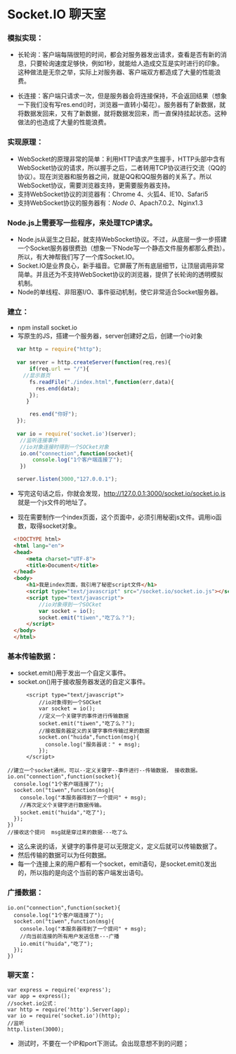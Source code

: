# Socket.IO 聊天室

### 模拟实现：

* 长轮询：客户端每隔很短的时间，都会对服务器发出请求，查看是否有新的消息，只要轮询速度足够快，例如1秒，就能给人造成交互是实时进行的印象。这种做法是无奈之举，实际上对服务器、客户端双方都造成了大量的性能浪费。

* 长连接：客户端只请求一次，但是服务器会将连接保持，不会返回结果（想象一下我们没有写res.end()时，浏览器一直转小菊花）。服务器有了新数据，就将数据发回来，又有了新数据，就将数据发回来，而一直保持挂起状态。这种做法的也造成了大量的性能浪费。

### 实现原理：

* WebSocket的原理非常的简单：利用HTTP请求产生握手，HTTP头部中含有WebSocket协议的请求，所以握手之后，二者转用TCP协议进行交流（QQ的协议）。现在浏览器和服务器之间，就是QQ和QQ服务器的关系了。所以WebSocket协议，需要浏览器支持，更需要服务器支持。
* 支持WebSocket协议的浏览器有：Chrome 4、火狐4、IE10、Safari5
* 支持WebSocket协议的服务器有：*Node 0*、Apach7.0.2、Nginx1.3

### Node.js上需要写一些程序，来处理TCP请求。
* Node.js从诞生之日起，就支持WebSocket协议。不过，从底层一步一步搭建一个Socket服务器很费劲（想象一下Node写一个静态文件服务都那么费劲）。所以，有大神帮我们写了一个库Socket.IO。
* Socket.IO是业界良心，新手福音。它屏蔽了所有底层细节，让顶层调用非常简单。并且还为不支持WebSocket协议的浏览器，提供了长轮询的透明模拟机制。
* Node的单线程、非阻塞I/O、事件驱动机制，使它非常适合Socket服务器。

### 建立：

* npm install socket.io
* 写原生的JS，搭建一个服务器，server创建好之后，创建一个io对象

```js
   var http = require("http");
   
   var server = http.createServer(function(req,res){
       if(req.url == "/"){
     //显示首页
       fs.readFile("./index.html",function(err,data){
         res.end(data);
       });
      }

       res.end("你好");
   });
  
   var io = require('socket.io')(server);
    //监听连接事件
    //io对象连接时得到一个SOCket对象
    io.on("connection",function(socket){
        console.log("1个客户端连接了");
    })

   server.listen(3000,"127.0.0.1");

```

* 写完这句话之后，你就会发现，http://127.0.0.1:3000/socket.io/socket.io.js  就是一个js文件的地址了。

* 现在需要制作一个index页面，这个页面中，必须引用秘密js文件。调用io函数，取得socket对象。

```html
  <!DOCTYPE html>
  <html lang="en">
  <head>
      <meta charset="UTF-8">
      <title>Document</title>
  </head>
  <body>
      <h1>我是index页面，我引用了秘密script文件</h1>
      <script type="text/javascript" src="/socket.io/socket.io.js"></script>
      <script type="text/javascript">
          //io对象得到一个SOCket
          var socket = io();
          socket.emit("tiwen","吃了么？");
      </script>
  </body>
  </html>
```


### 基本传输数据：

* socket.emit()用于发出一个自定义事件。
* socket.on()用于接收服务器发送的自定义事件。

```
      <script type="text/javascript">
          //io对象得到一个SOCket
          var socket = io();
          //定义一个关键字的事件进行传输数据
          socket.emit("tiwen","吃了么？");
          //接收服务器定义的关键字事件传输过来的数据
          socket.on("huida",function(msg){
            console.log("服务器说：" + msg);
          });
      </script>
```


```
//建立一个socket通州，可以--定义关键字--事件进行--传输数据， 接收数据。
io.on("connection",function(socket){
  console.log("1个客户端连接了");
  socket.on("tiwen",function(msg){
    console.log("本服务器得到了一个提问" + msg);
    //再次定义个关键字进行数据传输。
    socket.emit("huida","吃了");
  });
})
//接收这个提问  msg就是穿过来的数据---吃了么

```

* 这么来说的话，关键字的事件是可以无限定义，定义后就可以传输数据了。
* 然后传输的数据可以为任何数据。
* 每一个连接上来的用户都有一个socket，emit语句，是socket.emit()发出的，所以指的是向这个当前的客户端发出语句。

### 广播数据：
 
```
io.on("connection",function(socket){
  console.log("1个客户端连接了");
  socket.on("tiwen",function(msg){
    console.log("本服务器得到了一个提问" + msg);
    //向当前连接的所有用户发送信息---广播
    io.emit("huida","吃了");
  });
})
```

### 聊天室：

```
var express = require('express');
var app = express();
//socket.io公式：
var http = require('http').Server(app);
var io = require('socket.io')(http);
//监听
http.listen(3000);
```


* 测试时，不要在一个IP和port下测试。会出现意想不到的问题；